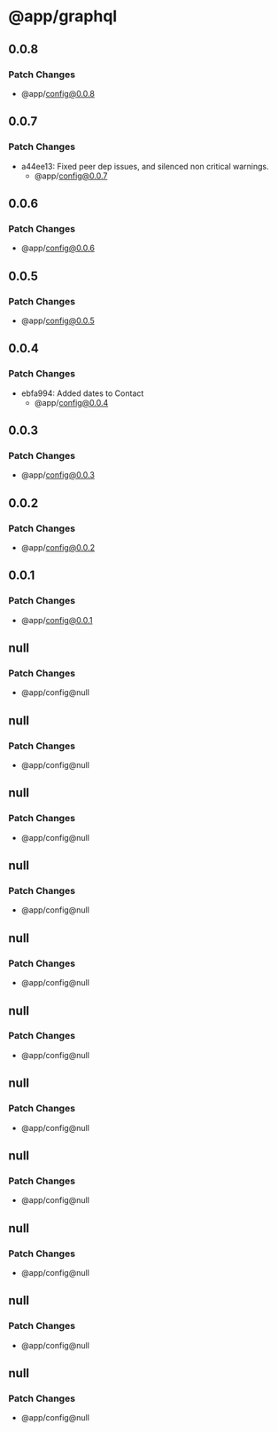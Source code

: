 # @app/graphql

## 0.0.8

### Patch Changes

- @app/config@0.0.8

## 0.0.7

### Patch Changes

- a44ee13: Fixed peer dep issues, and silenced non critical warnings.
  - @app/config@0.0.7

## 0.0.6

### Patch Changes

- @app/config@0.0.6

## 0.0.5

### Patch Changes

- @app/config@0.0.5

## 0.0.4

### Patch Changes

- ebfa994: Added dates to Contact
  - @app/config@0.0.4

## 0.0.3

### Patch Changes

- @app/config@0.0.3

## 0.0.2

### Patch Changes

- @app/config@0.0.2

## 0.0.1

### Patch Changes

- @app/config@0.0.1

## null

### Patch Changes

- @app/config@null

## null

### Patch Changes

- @app/config@null

## null

### Patch Changes

- @app/config@null

## null

### Patch Changes

- @app/config@null

## null

### Patch Changes

- @app/config@null

## null

### Patch Changes

- @app/config@null

## null

### Patch Changes

- @app/config@null

## null

### Patch Changes

- @app/config@null

## null

### Patch Changes

- @app/config@null

## null

### Patch Changes

- @app/config@null

## null

### Patch Changes

- @app/config@null
